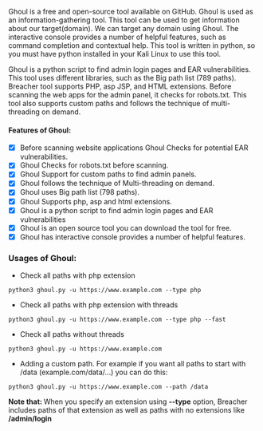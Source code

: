 Ghoul is a free and open-source tool available on GitHub. Ghoul is used as an information-gathering tool. This tool can be used to get information about our target(domain). We can target any domain using  Ghoul. The interactive console provides a number of helpful features, such as command completion and contextual help. This tool is written in python, so you must have python installed in your Kali Linux to use this tool. 

Ghoul is a python script to find admin login pages and EAR vulnerabilities. This tool uses different libraries, such as the Big path list (789 paths). Breacher tool supports PHP, asp JSP, and HTML extensions. Before scanning the web apps for the admin panel, it checks for robots.txt. This tool also supports custom paths and follows the technique of multi-threading on demand.

#### Features of Ghoul:
- [x] Before scanning website applications Ghoul Checks for potential EAR vulnerabilities.
- [x] Ghoul Checks for robots.txt before scanning.
- [x] Ghoul Support for custom paths to find admin panels.
- [x] Ghoul follows the technique of Multi-threading on demand.
- [x] Ghoul uses Big path list (798 paths).
- [x] Ghoul Supports php, asp and html extensions.
- [x] Ghoul is a python script to find admin login pages and EAR vulnerabilities
- [x] Ghoul is an open source tool you can download the tool for free.
- [x] Ghoul has interactive console provides a number of helpful features.

### Usages of Ghoul:
- Check all paths with php extension
```
python3 ghoul.py -u https://www.example.com --type php
```
- Check all paths with php extension with threads
```
python3 ghoul.py -u https://www.example.com --type php --fast
```
- Check all paths without threads
```
python3 ghoul.py -u https://www.example.com
```
- Adding a custom path. For example if you want all paths to start with /data (example.com/data/...) you can do this:
```
python3 ghoul.py -u https://www.example.com --path /data
```
<b>Note that: </b> When you specify an extension using <b>--type</b> option, Breacher includes paths of that extension as well as paths with no extensions like <b>/admin/login</b>
